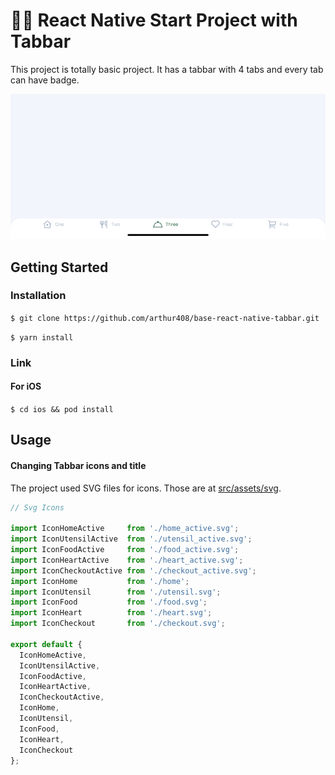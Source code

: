 # 👶🏻 React Native Start Project with Tabbar

This project is totally basic project. It has a tabbar with 4 tabs and every tab can have badge.

![](https://github.com/arthur408/base-react-native-tabbar/blob/master/screenshots/screenshot.png)

## Getting Started

### Installation
`$ git clone https://github.com/arthur408/base-react-native-tabbar.git`

`$ yarn install`

### Link
#### For iOS
`$ cd ios && pod install`

## Usage
#### Changing Tabbar icons and title
The project used SVG files for icons. Those are at [src/assets/svg](https://github.com/arthur408/base-react-native-tabbar/tree/master/src/assets/svg).

```javascript
// Svg Icons

import IconHomeActive     from './home_active.svg';
import IconUtensilActive  from './utensil_active.svg';
import IconFoodActive     from './food_active.svg';
import IconHeartActive    from './heart_active.svg';
import IconCheckoutActive from './checkout_active.svg';
import IconHome           from './home';
import IconUtensil        from './utensil.svg';
import IconFood           from './food.svg';
import IconHeart          from './heart.svg';
import IconCheckout       from './checkout.svg';

export default {
  IconHomeActive,
  IconUtensilActive,
  IconFoodActive,
  IconHeartActive,
  IconCheckoutActive,
  IconHome,
  IconUtensil,
  IconFood,
  IconHeart,
  IconCheckout
};
